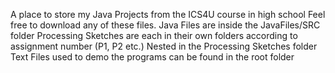 A place to store my Java Projects from the ICS4U course in high school
Feel free to download any of these files.
Java Files are inside the JavaFiles/SRC folder
Processing Sketches are each in their own folders according to assignment number (P1, P2 etc.) Nested in the Processing Sketches folder
Text Files used to demo the programs can be found in the root folder
